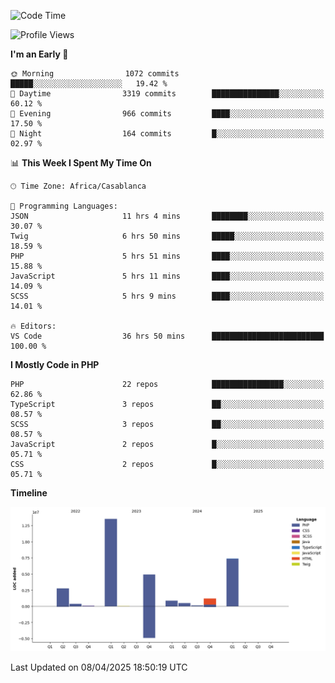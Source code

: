 <!--START_SECTION:waka-->
![Code Time](http://img.shields.io/badge/Code%20Time-5%2C675%20hrs-blue)

![Profile Views](http://img.shields.io/badge/Profile%20Views-36-blue)

**I'm an Early 🐤** 

```text
🌞 Morning                1072 commits        █████░░░░░░░░░░░░░░░░░░░░   19.42 % 
🌆 Daytime                3319 commits        ███████████████░░░░░░░░░░   60.12 % 
🌃 Evening                966 commits         ████░░░░░░░░░░░░░░░░░░░░░   17.50 % 
🌙 Night                  164 commits         █░░░░░░░░░░░░░░░░░░░░░░░░   02.97 % 
```


📊 **This Week I Spent My Time On** 

```text
🕑︎ Time Zone: Africa/Casablanca

💬 Programming Languages: 
JSON                     11 hrs 4 mins       ████████░░░░░░░░░░░░░░░░░   30.07 % 
Twig                     6 hrs 50 mins       █████░░░░░░░░░░░░░░░░░░░░   18.59 % 
PHP                      5 hrs 51 mins       ████░░░░░░░░░░░░░░░░░░░░░   15.88 % 
JavaScript               5 hrs 11 mins       ████░░░░░░░░░░░░░░░░░░░░░   14.09 % 
SCSS                     5 hrs 9 mins        ████░░░░░░░░░░░░░░░░░░░░░   14.01 % 

🔥 Editors: 
VS Code                  36 hrs 50 mins      █████████████████████████   100.00 % 
```

**I Mostly Code in PHP** 

```text
PHP                      22 repos            ████████████████░░░░░░░░░   62.86 % 
TypeScript               3 repos             ██░░░░░░░░░░░░░░░░░░░░░░░   08.57 % 
SCSS                     3 repos             ██░░░░░░░░░░░░░░░░░░░░░░░   08.57 % 
JavaScript               2 repos             █░░░░░░░░░░░░░░░░░░░░░░░░   05.71 % 
CSS                      2 repos             █░░░░░░░░░░░░░░░░░░░░░░░░   05.71 % 
```



**Timeline**

![Lines of Code chart](https://raw.githubusercontent.com/tahar-elgunaoui/tahar-elgunaoui/main/assets/bar_graph.png)


 Last Updated on 08/04/2025 18:50:19 UTC
<!--END_SECTION:waka-->
